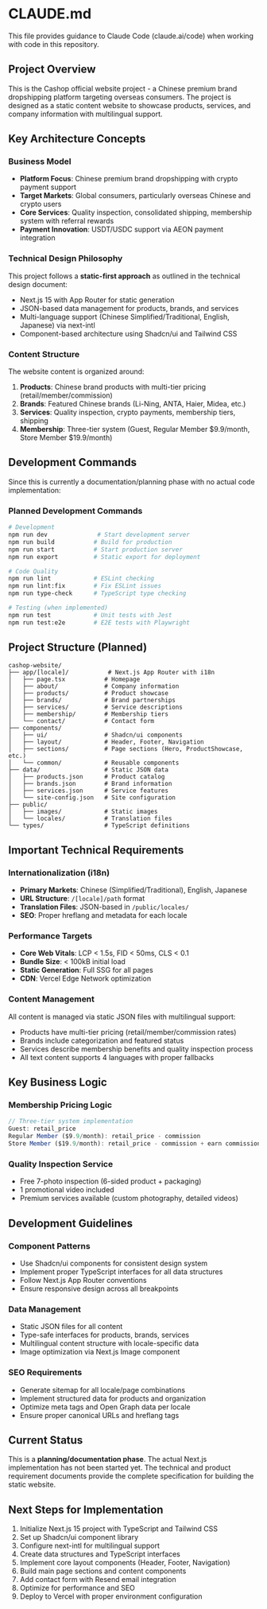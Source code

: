 # CLAUDE.md

This file provides guidance to Claude Code (claude.ai/code) when working with code in this repository.

## Project Overview

This is the Cashop official website project - a Chinese premium brand dropshipping platform targeting overseas consumers. The project is designed as a static content website to showcase products, services, and company information with multilingual support.

## Key Architecture Concepts

### Business Model
- **Platform Focus**: Chinese premium brand dropshipping with crypto payment support
- **Target Markets**: Global consumers, particularly overseas Chinese and crypto users
- **Core Services**: Quality inspection, consolidated shipping, membership system with referral rewards
- **Payment Innovation**: USDT/USDC support via AEON payment integration

### Technical Design Philosophy
This project follows a **static-first approach** as outlined in the technical design document:
- Next.js 15 with App Router for static generation
- JSON-based data management for products, brands, and services
- Multi-language support (Chinese Simplified/Traditional, English, Japanese) via next-intl
- Component-based architecture using Shadcn/ui and Tailwind CSS

### Content Structure
The website content is organized around:
1. **Products**: Chinese brand products with multi-tier pricing (retail/member/commission)
2. **Brands**: Featured Chinese brands (Li-Ning, ANTA, Haier, Midea, etc.)
3. **Services**: Quality inspection, crypto payments, membership tiers, shipping
4. **Membership**: Three-tier system (Guest, Regular Member $9.9/month, Store Member $19.9/month)

## Development Commands

Since this is currently a documentation/planning phase with no actual code implementation:

### Planned Development Commands
```bash
# Development
npm run dev              # Start development server
npm run build           # Build for production
npm run start           # Start production server
npm run export          # Static export for deployment

# Code Quality
npm run lint            # ESLint checking
npm run lint:fix        # Fix ESLint issues
npm run type-check      # TypeScript type checking

# Testing (when implemented)
npm run test            # Unit tests with Jest
npm run test:e2e        # E2E tests with Playwright
```

## Project Structure (Planned)

```
cashop-website/
├── app/[locale]/           # Next.js App Router with i18n
│   ├── page.tsx           # Homepage
│   ├── about/             # Company information
│   ├── products/          # Product showcase
│   ├── brands/            # Brand partnerships
│   ├── services/          # Service descriptions
│   ├── membership/        # Membership tiers
│   └── contact/           # Contact form
├── components/
│   ├── ui/                # Shadcn/ui components
│   ├── layout/            # Header, Footer, Navigation
│   ├── sections/          # Page sections (Hero, ProductShowcase, etc.)
│   └── common/            # Reusable components
├── data/                  # Static JSON data
│   ├── products.json      # Product catalog
│   ├── brands.json        # Brand information
│   ├── services.json      # Service features
│   └── site-config.json   # Site configuration
├── public/
│   ├── images/            # Static images
│   └── locales/           # Translation files
└── types/                 # TypeScript definitions
```

## Important Technical Requirements

### Internationalization (i18n)
- **Primary Markets**: Chinese (Simplified/Traditional), English, Japanese
- **URL Structure**: `/[locale]/path` format
- **Translation Files**: JSON-based in `/public/locales/`
- **SEO**: Proper hreflang and metadata for each locale

### Performance Targets
- **Core Web Vitals**: LCP < 1.5s, FID < 50ms, CLS < 0.1
- **Bundle Size**: < 100kB initial load
- **Static Generation**: Full SSG for all pages
- **CDN**: Vercel Edge Network optimization

### Content Management
All content is managed via static JSON files with multilingual support:
- Products have multi-tier pricing (retail/member/commission rates)
- Brands include categorization and featured status
- Services describe membership benefits and quality inspection process
- All text content supports 4 languages with proper fallbacks

## Key Business Logic

### Membership Pricing Logic
```typescript
// Three-tier system implementation
Guest: retail_price
Regular Member ($9.9/month): retail_price - commission
Store Member ($19.9/month): retail_price - commission + earn commission on sales
```

### Quality Inspection Service
- Free 7-photo inspection (6-sided product + packaging)
- 1 promotional video included
- Premium services available (custom photography, detailed videos)

## Development Guidelines

### Component Patterns
- Use Shadcn/ui components for consistent design system
- Implement proper TypeScript interfaces for all data structures
- Follow Next.js App Router conventions
- Ensure responsive design across all breakpoints

### Data Management
- Static JSON files for all content
- Type-safe interfaces for products, brands, services
- Multilingual content structure with locale-specific data
- Image optimization via Next.js Image component

### SEO Requirements
- Generate sitemap for all locale/page combinations
- Implement structured data for products and organization
- Optimize meta tags and Open Graph data per locale
- Ensure proper canonical URLs and hreflang tags

## Current Status

This is a **planning/documentation phase**. The actual Next.js implementation has not been started yet. The technical and product requirement documents provide the complete specification for building the static website.

## Next Steps for Implementation

1. Initialize Next.js 15 project with TypeScript and Tailwind CSS
2. Set up Shadcn/ui component library
3. Configure next-intl for multilingual support
4. Create data structures and TypeScript interfaces
5. Implement core layout components (Header, Footer, Navigation)
6. Build main page sections and content components
7. Add contact form with Resend email integration
8. Optimize for performance and SEO
9. Deploy to Vercel with proper environment configuration